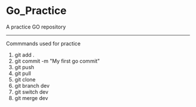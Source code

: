 # Go_Practice
A practice GO repository

-------------------------------
Commmands used for practice 

1) git add .
2) git commit -m "My first go commit"
3) git push
4) git pull
5) git clone
6) git branch dev
7) git switch dev
8) git merge dev
